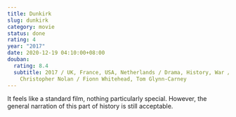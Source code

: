 ```yaml
---
title: Dunkirk
slug: dunkirk
category: movie
status: done
rating: 4
year: "2017"
date: 2020-12-19 04:10:00+08:00
douban:
  rating: 8.4
  subtitle: 2017 / UK, France, USA, Netherlands / Drama, History, War /
    Christopher Nolan / Fionn Whitehead, Tom Glynn-Carney
---
```


It feels like a standard film, nothing particularly special. However, the general narration of this part of history is still acceptable.
